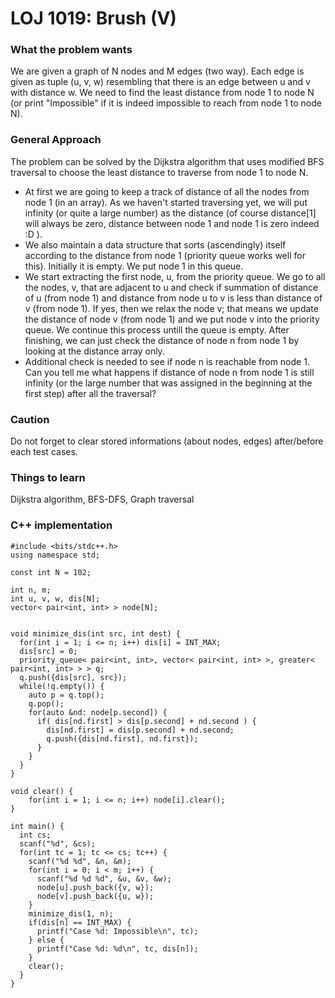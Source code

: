 # LOJ 1019: Brush (V)
### What the problem wants
We are given a graph of N nodes and M edges (two way). Each edge is given as tuple (u, v, w) resembling that there is an edge between u and v with distance w. We need to find the least distance from node 1 to node N (or print "Impossible" if it is indeed impossible to reach from node 1 to node N).


### General Approach
The problem can be solved by the Dijkstra algorithm that uses modified BFS traversal to choose the least distance to traverse from node 1 to node N. 
- At first we are going to keep a track of distance of all the nodes from node 1 (in an array). As we haven't started traversing yet, we will put infinity (or quite a large number) as the distance (of course distance[1] will always be zero, distance between node 1 and node 1 is zero indeed :D ).
- We also maintain a data structure that sorts (ascendingly) itself according to the distance from node 1 (priority queue works well for this). Initially it is empty. We put node 1 in this queue.
- We start extracting the first node, u, from the priority queue. We go to all the nodes, v, that are adjacent to u and check if summation of distance of u (from node 1) and distance from node u to v is less than distance of v (from node 1). If yes, then we relax the node v; that means we update the distance of node v (from node 1) and we put node v into the priority queue. We continue this process untill the queue is empty. After finishing, we can just check the distance of node n from node 1 by looking at the distance array only.
- Additional check is needed to see if node n is reachable from node 1. Can you tell me what happens if distance of node n from node 1 is still infinity (or the large number that was assigned in the beginning at the first step) after all the traversal?

### Caution
Do not forget to clear stored informations (about nodes, edges) after/before each test cases.

### Things to learn
Dijkstra algorithm, BFS-DFS, Graph traversal

### C++ implementation
```
#include <bits/stdc++.h>
using namespace std;

const int N = 102;

int n, m;
int u, v, w, dis[N];
vector< pair<int, int> > node[N];


void minimize_dis(int src, int dest) {
  for(int i = 1; i <= n; i++) dis[i] = INT_MAX;
  dis[src] = 0;
  priority_queue< pair<int, int>, vector< pair<int, int> >, greater< pair<int, int> > > q;
  q.push({dis[src], src});
  while(!q.empty()) {
    auto p = q.top();
    q.pop();
    for(auto &nd: node[p.second]) {
      if( dis[nd.first] > dis[p.second] + nd.second ) {
        dis[nd.first] = dis[p.second] + nd.second;
        q.push({dis[nd.first], nd.first});
      }
    }
  }
}

void clear() {
	for(int i = 1; i <= n; i++) node[i].clear();
}

int main() {
  int cs;
  scanf("%d", &cs);
  for(int tc = 1; tc <= cs; tc++) {
    scanf("%d %d", &n, &m);
    for(int i = 0; i < m; i++) {
      scanf("%d %d %d", &u, &v, &w);
      node[u].push_back({v, w});
      node[v].push_back({u, w});
    }
    minimize_dis(1, n);
    if(dis[n] == INT_MAX) {
      printf("Case %d: Impossible\n", tc);
    } else {
      printf("Case %d: %d\n", tc, dis[n]);
    }
    clear();
  }
}
```